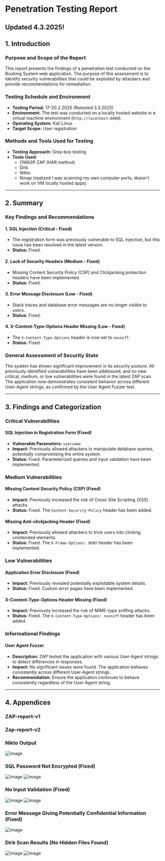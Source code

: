 # Penetration Testing Report
   ## Updated 4.3.2025! ##
## 1. Introduction  
    
### Purpose and Scope of the Report
This report presents the findings of a penetration test conducted on the Booking System web application. The purpose of this assessment is to identify security vulnerabilities that could be exploited by attackers and provide recommendations for remediation.

### Testing Schedule and Environment
- **Testing Period:** 17-20.2.2025 (Retested 3.3.2025)
- **Environment:** The test was conducted on a locally hosted website in a virtual machine environment (`http://localhost:8000`).
- **Operating System:** Kali Linux
- **Target Scope:** User registration

### Methods and Tools Used for Testing
- **Testing Approach:** Grey-box testing
- **Tools Used:**
  - OWASP ZAP (HAR method)
  - Dirb
  - Nikto
  - Nmap (realized I was scanning my own computer ports, doesn't work on VM locally hosted apps)

---

## 2. Summary

### Key Findings and Recommendations

#### 1. **SQL Injection (Critical - Fixed)**
   - The registration form was previously vulnerable to SQL injection, but this issue has been resolved in the latest version.
   - **Status:** Fixed.

#### 2. **Lack of Security Headers (Medium - Fixed)**
   - Missing Content Security Policy (CSP) and Clickjacking protection headers have been implemented.
   - **Status:** Fixed.

#### 3. **Error Message Disclosure (Low - Fixed)**
   - Stack traces and database error messages are no longer visible to users.
   - **Status:** Fixed.

#### 4. **X-Content-Type-Options Header Missing (Low - Fixed)**
   - The `X-Content-Type-Options` header is now set to `nosniff`.
   - **Status:** Fixed.

### General Assessment of Security State
The system has shown significant improvement in its security posture. All previously identified vulnerabilities have been addressed, and no new critical, medium, or low vulnerabilities were found in the latest ZAP scan. The application now demonstrates consistent behavior across different User-Agent strings, as confirmed by the User Agent Fuzzer test.

---

## 3. Findings and Categorization

### **Critical Vulnerabilities**

#### **SQL Injection in Registration Form (Fixed)**
   - **Vulnerable Parameters:** `username`
   - **Impact:** Previously allowed attackers to manipulate database queries, potentially compromising the entire system.
   - **Status:** Fixed. Parameterized queries and input validation have been implemented.

### **Medium Vulnerabilities**

#### **Missing Content Security Policy (CSP) (Fixed)**
   - **Impact:** Previously increased the risk of Cross-Site Scripting (XSS) attacks.
   - **Status:** Fixed. The `Content-Security-Policy` header has been added.

#### **Missing Anti-clickjacking Header (Fixed)**
   - **Impact:** Previously allowed attackers to trick users into clicking unintended elements.
   - **Status:** Fixed. The `X-Frame-Options: DENY` header has been implemented.

### **Low Vulnerabilities**

#### **Application Error Disclosure (Fixed)**
   - **Impact:** Previously revealed potentially exploitable system details.
   - **Status:** Fixed. Custom error pages have been implemented.

#### **X-Content-Type-Options Header Missing (Fixed)**
   - **Impact:** Previously increased the risk of MIME-type sniffing attacks.
   - **Status:** Fixed. The `X-Content-Type-Options: nosniff` header has been added.

### **Informational Findings**

#### **User Agent Fuzzer**
   - **Description:** ZAP tested the application with various User-Agent strings to detect differences in responses.
   - **Impact:** No significant issues were found. The application behaves consistently across different User-Agent strings.
   - **Recommendation:** Ensure the application continues to behave consistently regardless of the User-Agent string.

---

## 4. Appendices

### ZAP-report-v1
### Zap-report-v2

### Nikto Output
![image](https://github.com/user-attachments/assets/55211b0d-a977-4c08-bf8f-a117f13995e7)

### SQL Password Not Encrypted (Fixed)
![image](https://github.com/user-attachments/assets/39edf13d-69c5-4de5-bcce-b481b3516c5a)
![image](https://github.com/user-attachments/assets/f5275fa7-81fe-45bc-a05a-527add594ea2)


### No Input Validation (Fixed)
![image](https://github.com/user-attachments/assets/917d5bdd-7727-4494-a564-cae86b679585)
![image](https://github.com/user-attachments/assets/c40b5295-f87a-46a1-95c9-fb4296965c2c)


### Error Message Giving Potentially Confidential Information (Fixed)
![image](https://github.com/user-attachments/assets/3baa4a2b-a385-4b13-915f-f8a33e8ba1c6)

### Dirb Scan Results (No Hidden Files Found)
![image](https://github.com/user-attachments/assets/0dd73908-3931-4b97-b3cd-e2641aa965f4)
![image](https://github.com/user-attachments/assets/5e970838-c1c5-446e-b7c7-1290f388be2c)
